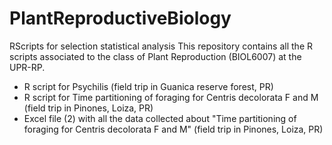# PlantReproductiveBiology
RScripts for selection statistical analysis
This repository contains all the R scripts associated to the class of Plant Reproduction (BIOL6007) at the UPR-RP.
- R script for Psychilis (field trip in Guanica reserve forest, PR)
- R script for Time partitioning of foraging for Centris decolorata F and M (field trip in Pinones, Loiza, PR)
- Excel file (2) with all the data collected about "Time partitioning of foraging for Centris decolorata F and M" (field trip in Pinones, Loiza, PR)
